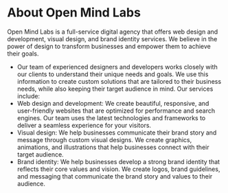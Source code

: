 # About Open Mind Labs

Open Mind Labs is a full-service digital agency that offers web design and development, visual design, and brand identity services. We believe in the power of design to transform businesses and empower them to achieve their goals.
- Our team of experienced designers and developers works closely with our clients to understand their unique needs and goals. We use this information to create custom solutions that are tailored to their business needs, while also keeping their target audience in mind. Our services include:
- Web design and development: We create beautiful, responsive, and user-friendly websites that are optimized for performance and search engines. Our team uses the latest technologies and frameworks to deliver a seamless experience for your visitors.
- Visual design: We help businesses communicate their brand story and message through custom visual designs. We create graphics, animations, and illustrations that help businesses connect with their target audience.
- Brand identity: We help businesses develop a strong brand identity that reflects their core values and vision. We create logos, brand guidelines, and messaging that communicate the brand story and values to their audience.
